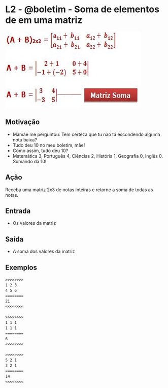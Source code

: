 # L2 - @boletim - Soma de elementos de em uma matriz

![_](cover.jpg)

## Motivação

- Mamãe me perguntou: Tem certeza que tu não tá escondendo alguma nota baixa?
- Tudo deu 10 no meu boletim, mãe!
- Como assim, tudo deu 10?
- Matemática 3, Português 4, Ciências 2, História 1, Geografia 0, Inglês 0. Somando dá 10!

## Ação

Receba uma matriz 2x3 de notas inteiras e retorne a soma de todas as notas.

## Entrada

- Os valores da matriz

## Saída

- A soma dos valores da matriz

## Exemplos

``` txt
>>>>>>>>
1 2 3
4 5 6
========
21
<<<<<<<<

>>>>>>>>
1 1 1
1 1 1
========
6
<<<<<<<<

>>>>>>>>
5 2 1
3 2 1
========
14
<<<<<<<<
```
